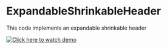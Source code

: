 # ExpandableShrinkableHeader
This code implements an expandable shrinkable header

[![Click here to watch demo](http://img.youtube.com/vi/pHKr7uhpQVg/0.jpg)](https://youtu.be/pHKr7uhpQVg)

